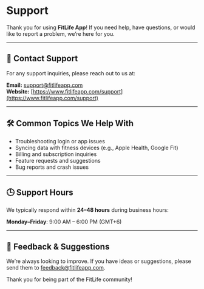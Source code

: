 # Support

Thank you for using **FitLife App**! If you need help, have questions, or would like to report a problem, we’re here for you.

---

## 📩 Contact Support

For any support inquiries, please reach out to us at:

**Email:** [support@fitlifeapp.com](mailto:support@fitlifeapp.com)  
**Website:** [https://www.fitlifeapp.com/support](https://www.fitlifeapp.com/support)

---

## 🛠️ Common Topics We Help With

- Troubleshooting login or app issues  
- Syncing data with fitness devices (e.g., Apple Health, Google Fit)  
- Billing and subscription inquiries  
- Feature requests and suggestions  
- Bug reports and crash issues  

---

## 🕒 Support Hours

We typically respond within **24–48 hours** during business hours:

**Monday–Friday**: 9:00 AM – 6:00 PM (GMT+6)

---

## 🙏 Feedback & Suggestions

We’re always looking to improve. If you have ideas or suggestions, please send them to [feedback@fitlifeapp.com](mailto:feedback@fitlifeapp.com).

Thank you for being part of the FitLife community!
